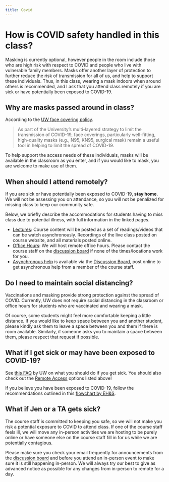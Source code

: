 ```yaml
---
title: Covid
---
```


# How is COVID safety handled in this class?

Masking is currently optional, however people in the room include those who are high risk with respect to COVID and people who live with vulnerable family members. Masks offer another layer of protection to further reduce the risk of transmission for all of us, and help to support these individuals. Thus, in this class, wearing a mask indoors when around others is recommended, and I ask that you attend class remotely if you are sick or have potentially been exposed to COVID-19.

## Why are masks passed around in class? 
According to the [UW face covering policy](https://wwwb.ehs.washington.edu/covid-19-prevention-and-response/face-covering-policy).  

>As part of the University’s multi-layered strategy to limit the transmission of COVID-19, face coverings, particularly well-fitting, high-quality masks (e.g., N95, KN95, surgical mask) remain a useful tool in helping to limit the spread of COVID-19.

To help support the access needs of these individuals, masks will be available in the classroom as you enter, and if you would like to mask, you are welcome to make use of them. 

## When should I attend remotely? 

If you are sick or have potentially been exposed to COVID-19, **stay home**. We will not be
assessing you on attendance, so you will not be penalized for missing class to keep our community safe.

Below, we briefly describe the accommodations for students having to miss class due to potential
illness, with full information in the linked pages.

- [Lectures](index.html#lectures): Course content will be posted as a set of readings/videos
  that can be watch asynchronously. Recordings of the live class posted on course website, and all
  materials posted online.
- [Office Hours](index.html#course-support): We will host remote office hours.
  Please contact the   course staff on the [discussion board]({{site.discussion}})
  if none of the times/locations work for you.
- [Asynchronous help]({{site.discussion}}) is available via the [Discussion Board]({{site.discussion}}),
  post online to get asynchronous help from a member of the course staff.

## Do I need to maintain social distancing? 
Vaccinations and masking provide strong protection against the spread of COVID. Currently, UW does
not require social distancing in the classroom or office hours for students who are vaccinated and
wearing a mask.

Of course, some students might feel more comfortable keeping a little distance. If you would like
to keep space between you and another student, please kindly ask them to leave a space between you
and them if there is room available. Similarly, if someone asks you to maintain a space
between them, please respect that request if possible.

## What if I get sick or may have been exposed to COVID-19?

See [this FAQ](https://www.ehs.washington.edu/covid-19-prevention-and-response/covid-19-case-and-exposure-guidance) by UW on what you should do if you get
sick. You should also check out the [Remote Access](#remote-access) options listed above!

If you believe you have been exposed to COVID-19, follow the recommendations outlined in this
[flowchart by EH&S](https://www.ehs.washington.edu/system/files/resources/COVID-19-public-health-flowchart.pdf).

## What if Jen or a TA gets sick? 

The course staff is committed to keeping you safe, so we will not make you risk a potential exposure
to COVID to attend class. If one of the course staff feels ill, we will move any in-person activities
we are hosting to be purely online or have
someone else on the course staff fill in for us while we are potentially contagious.

Please make sure you check your email frequently for announcements from the
[discussion board]({{site.discussion}}) and before you attend an in-person event to make sure it is
still happening in-person. We will always try our best to give as advanced notice as possible for
any changes from in-person to remote for a day.


